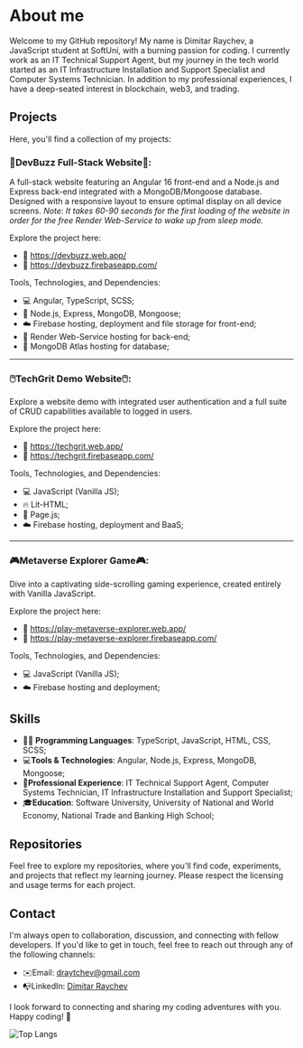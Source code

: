 

<!--
**dimitarraychev/dimitarraychev** is a ✨ _special_ ✨ repository because its `README.md` (this file) appears on your GitHub profile.

Here are some ideas to get you started:

- 🔭 I’m currently working on ...
- 🌱 I’m currently learning ...
- 👯 I’m looking to collaborate on ...
- 🤔 I’m looking for help with ...
- 💬 Ask me about ...
- 📫 How to reach me: ...
- 😄 Pronouns: ...
- ⚡ Fun fact: ...
-->

# About me

Welcome to my GitHub repository! My name is Dimitar Raychev, a JavaScript student at SoftUni, with a burning passion for coding. I currently work as an IT Technical Support Agent, but my journey in the tech world started as an IT Infrastructure Installation and Support Specialist and Computer Systems Technician. In addition to my professional experiences, I have a deep-seated interest in blockchain, web3, and trading.

## Projects

Here, you'll find a collection of my projects:

### 🐝DevBuzz Full-Stack Website🐝:

A full-stack website featuring an Angular 16 front-end and a Node.js and Express back-end integrated with a MongoDB/Mongoose database. Designed with a responsive layout to ensure optimal display on all device screens.
_Note: It takes 60-90 seconds for the first loading of the website in order for the free Render Web-Service to wake up from sleep mode._

Explore the project here:
- 🔗 https://devbuzz.web.app/
- 🔗 https://devbuzz.firebaseapp.com/

Tools, Technologies, and Dependencies:
- 💻 Angular, TypeScript, SCSS;
- 📱 Node.js, Express, MongoDB, Mongoose;
- ☁️ Firebase hosting, deployment and file storage for front-end;
- 🕋 Render Web-Service hosting for back-end;
- 🦦 MongoDB Atlas hosting for database;

---

### 🖱️TechGrit Demo Website🖱️:

Explore a website demo with integrated user authentication and a full suite of CRUD capabilities available to logged in users.

Explore the project here:
- 🔗 https://techgrit.web.app/
- 🔗 https://techgrit.firebaseapp.com/

Tools, Technologies, and Dependencies:
- 💻 JavaScript (Vanilla JS);
- 🔥 Lit-HTML;
- 📄 Page.js;
- ☁️ Firebase hosting, deployment and BaaS;

---

### 🎮Metaverse Explorer Game🎮:

Dive into a captivating side-scrolling gaming experience, created entirely with Vanilla JavaScript.

Explore the project here:
- 🔗 https://play-metaverse-explorer.web.app/
- 🔗 https://play-metaverse-explorer.firebaseapp.com/

Tools, Technologies, and Dependencies:
- 💻 JavaScript (Vanilla JS);
- ☁️ Firebase hosting and deployment;

## Skills

- 👨‍💻 **Programming Languages**: TypeScript, JavaScript, HTML, CSS, SCSS;
- 💻**Tools & Technologies**: Angular, Node.js, Express, MongoDB, Mongoose;
- 🔧**Professional Experience**: IT Technical Support Agent, Computer Systems Technician, IT Infrastructure Installation and Support Specialist;
- 🎓**Education**: Software University, University of National and World Economy, National Trade and Banking High School;

## Repositories

Feel free to explore my repositories, where you'll find code, experiments, and projects that reflect my learning journey. Please respect the licensing and usage terms for each project.

## Contact

I'm always open to collaboration, discussion, and connecting with fellow developers. If you'd like to get in touch, feel free to reach out through any of the following channels:

- ✉️Email: draytchev@gmail.com
- 📭LinkedIn: [Dimitar Raychev](https://linkedin.com/in/dimitaraychev)

I look forward to connecting and sharing my coding adventures with you. Happy coding! 🚀

![Top Langs](https://github-readme-stats.vercel.app/api/top-langs/?username=dimitarraychev&layout=donut&theme=dark)
